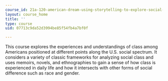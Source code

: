 ```yaml
---
course_id: 21a-120-american-dream-using-storytelling-to-explore-social-class-in-the-united-states-spring-2018
layout: course_home
title: ''
type: course
uid: 07713c9da52d3994be85f54fb4a7bf0f

---
```

This course explores the experiences and understandings of class among Americans positioned at different points along the U.S. social spectrum. It considers a variety of classic frameworks for analyzing social class and uses memoirs, novels, and ethnographies to gain a sense of how class is experienced in daily life and how it intersects with other forms of social difference such as race and gender.
